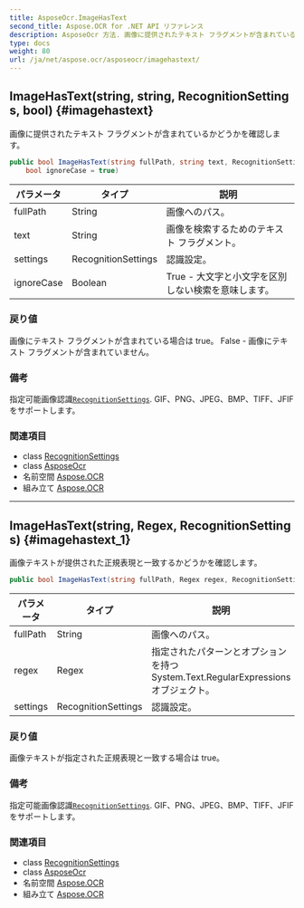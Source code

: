 ```yaml
---
title: AsposeOcr.ImageHasText
second_title: Aspose.OCR for .NET API リファレンス
description: AsposeOcr 方法. 画像に提供されたテキスト フラグメントが含まれているかどうかを確認します
type: docs
weight: 80
url: /ja/net/aspose.ocr/asposeocr/imagehastext/
---
```

## ImageHasText(string, string, RecognitionSettings, bool) {#imagehastext}

画像に提供されたテキスト フラグメントが含まれているかどうかを確認します。

```csharp
public bool ImageHasText(string fullPath, string text, RecognitionSettings settings = null, 
    bool ignoreCase = true)
```

| パラメータ | タイプ | 説明 |
| --- | --- | --- |
| fullPath | String | 画像へのパス。 |
| text | String | 画像を検索するためのテキスト フラグメント。 |
| settings | RecognitionSettings | 認識設定。 |
| ignoreCase | Boolean | True - 大文字と小文字を区別しない検索を意味します。 |

### 戻り値

画像にテキスト フラグメントが含まれている場合は true。 False - 画像にテキスト フラグメントが含まれていません。

### 備考

指定可能画像認識[`RecognitionSettings`](../../recognitionsettings/). GIF、PNG、JPEG、BMP、TIFF、JFIF をサポートします。

### 関連項目

* class [RecognitionSettings](../../recognitionsettings/)
* class [AsposeOcr](../)
* 名前空間 [Aspose.OCR](../../asposeocr/)
* 組み立て [Aspose.OCR](../../../)

---

## ImageHasText(string, Regex, RecognitionSettings) {#imagehastext_1}

画像テキストが提供された正規表現と一致するかどうかを確認します。

```csharp
public bool ImageHasText(string fullPath, Regex regex, RecognitionSettings settings = null)
```

| パラメータ | タイプ | 説明 |
| --- | --- | --- |
| fullPath | String | 画像へのパス。 |
| regex | Regex | 指定されたパターンとオプションを持つ System.Text.RegularExpressions オブジェクト。 |
| settings | RecognitionSettings | 認識設定。 |

### 戻り値

画像テキストが指定された正規表現と一致する場合は true。

### 備考

指定可能画像認識[`RecognitionSettings`](../../recognitionsettings/). GIF、PNG、JPEG、BMP、TIFF、JFIF をサポートします。

### 関連項目

* class [RecognitionSettings](../../recognitionsettings/)
* class [AsposeOcr](../)
* 名前空間 [Aspose.OCR](../../asposeocr/)
* 組み立て [Aspose.OCR](../../../)



